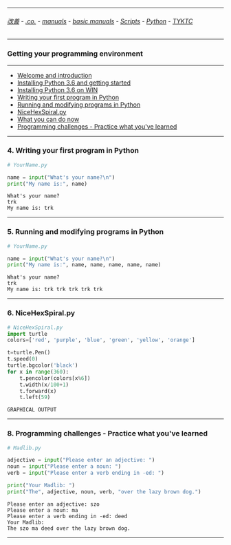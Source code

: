 
---

###### [改善](https://github.com/ttltrk/0C/blob/master/README.MD) - [.co.](https://github.com/ttltrk/PRG/blob/master/CODING.MD) - [manuals](https://github.com/ttltrk/PRG/blob/master/MAN.MD) - [basic manuals](https://github.com/ttltrk/PRG/blob/master/MANUALS.MD) - [Scripts](https://github.com/ttltrk/PRG/blob/master/PY/DOC/SC/SC.MD) - [Python](https://github.com/ttltrk/PRG/blob/master/PY/DOC/OPYM/OPYM.MD) - [TYKTC](https://github.com/ttltrk/PRG/blob/master/PY/DOC/udemy_teach_your_kids_to_code.MD)

---

### Getting your programming environment

---

* [Welcome and introduction]()
* [Installing Python 3.6 and getting started]()
* [Installing Python 3.6 on WIN]()
* [Writing your first program in Python]()
* [Running and modifying programs in Python]()
* [NiceHexSpiral.py]()
* [What you can do now]()
* [Programming challenges - Practice what you've learned]()

---

### 4. Writing your first program in Python 

```python
# YourName.py

name = input("What's your name?\n")
print("My name is:", name)
```

```
What's your name?
trk
My name is: trk
``` 

----------------------------------------------------------------------

### 5. Running and modifying programs in Python

```python
# YourName.py

name = input("What's your name?\n")
print("My name is:", name, name, name, name, name)
```

```
What's your name?
trk
My name is: trk trk trk trk trk
``` 

----------------------------------------------------------------------

### 6. NiceHexSpiral.py

```python
# NiceHexSpiral.py
import turtle
colors=['red', 'purple', 'blue', 'green', 'yellow', 'orange']

t=turtle.Pen()
t.speed(0)
turtle.bgcolor('black')
for x in range(360):
    t.pencolor(colors[x%6])
    t.width(x/100+1)
    t.forward(x)
    t.left(59)
```

```
GRAPHICAL OUTPUT
```

----------------------------------------------------------------------

### 8. Programming challenges - Practice what you've learned

```python
# Madlib.py

adjective = input("Please enter an adjective: ")
noun = input("Please enter a noun: ")
verb = input("Please enter a verb ending in -ed: ")

print("Your Madlib: ")
print("The", adjective, noun, verb, "over the lazy brown dog.")
```

```
Please enter an adjective: szo
Please enter a noun: ma
Please enter a verb ending in -ed: deed
Your Madlib: 
The szo ma deed over the lazy brown dog.
```

---
